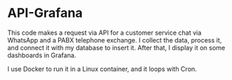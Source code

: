 # API-Grafana
This code makes a request via API for a customer service chat via WhatsApp and a PABX telephone exchange. I collect the data, process it, and connect it with my database to insert it. After that, I display it on some dashboards in Grafana.

I use Docker to run it in a Linux container, and it loops with Cron.
